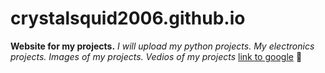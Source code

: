 # crystalsquid2006.github.io
**Website for my projects.**
*I will upload my python projects.*
*My electronics projects.*
*Images of my projects.*
*Vedios of my projects*
[link to google](http://google.com.)
:tennis:
